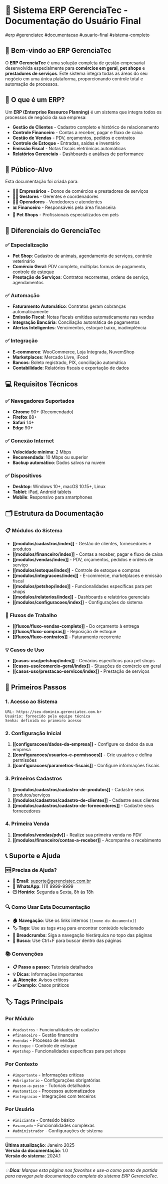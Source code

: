 # 🏢 Sistema ERP GerenciaTec - Documentação do Usuário Final

#erp #gerenciatec #documentacao #usuario-final #sistema-completo

## 🎯 Bem-vindo ao ERP GerenciaTec

O **ERP GerenciaTec** é uma solução completa de gestão empresarial desenvolvida especialmente para **comércios em geral**, **pet shops** e **prestadores de serviços**. Este sistema integra todas as áreas do seu negócio em uma única plataforma, proporcionando controle total e automação de processos.

## 🚀 O que é um ERP?

Um **ERP (Enterprise Resource Planning)** é um sistema que integra todos os processos de negócio da sua empresa:
- **Gestão de Clientes** - Cadastro completo e histórico de relacionamento
- **Controle Financeiro** - Contas a receber, pagar e fluxo de caixa
- **Gestão de Vendas** - PDV, orçamentos, pedidos e contratos
- **Controle de Estoque** - Entradas, saídas e inventário
- **Emissão Fiscal** - Notas fiscais eletrônicas automáticas
- **Relatórios Gerenciais** - Dashboards e análises de performance

## 🎯 Público-Alvo

Esta documentação foi criada para:
- **👨‍💼 Empresários** - Donos de comércios e prestadores de serviços
- **👩‍💼 Gestores** - Gerentes e coordenadores
- **👨‍💻 Operadores** - Vendedores e atendentes
- **📊 Financeiro** - Responsáveis pela área financeira
- **🐾 Pet Shops** - Profissionais especializados em pets

## 🌟 Diferenciais do GerenciaTec

### ✅ **Especialização**
- **Pet Shop**: Cadastro de animais, agendamento de serviços, controle veterinário
- **Comércio Geral**: PDV completo, múltiplas formas de pagamento, controle de estoque
- **Prestação de Serviços**: Contratos recorrentes, ordens de serviço, agendamentos

### ✅ **Automação**
- **Faturamento Automático**: Contratos geram cobranças automaticamente
- **Emissão Fiscal**: Notas fiscais emitidas automaticamente nas vendas
- **Integração Bancária**: Conciliação automática de pagamentos
- **Alertas Inteligentes**: Vencimentos, estoque baixo, inadimplência

### ✅ **Integração**
- **E-commerce**: WooCommerce, Loja Integrada, NuvemShop
- **Marketplaces**: Mercado Livre, iFood
- **Bancos**: Boleto registrado, PIX, conciliação automática
- **Contabilidade**: Relatórios fiscais e exportação de dados

## 💻 Requisitos Técnicos

### ✅ **Navegadores Suportados**
- **Chrome** 90+ (Recomendado)
- **Firefox** 88+
- **Safari** 14+
- **Edge** 90+

### ✅ **Conexão Internet**
- **Velocidade mínima**: 2 Mbps
- **Recomendada**: 10 Mbps ou superior
- **Backup automático**: Dados salvos na nuvem

### ✅ **Dispositivos**
- **Desktop**: Windows 10+, macOS 10.15+, Linux
- **Tablet**: iPad, Android tablets
- **Mobile**: Responsivo para smartphones

## 🗂️ Estrutura da Documentação

### 📋 **Módulos do Sistema**
- **[[modulos/cadastros/index]]** - Gestão de clientes, fornecedores e produtos
- **[[modulos/financeiro/index]]** - Contas a receber, pagar e fluxo de caixa
- **[[modulos/vendas/index]]** - PDV, orçamentos, pedidos e ordens de serviço
- **[[modulos/estoque/index]]** - Controle de estoque e compras
- **[[modulos/integracoes/index]]** - E-commerce, marketplaces e emissão fiscal
- **[[modulos/petshop/index]]** - Funcionalidades específicas para pet shops
- **[[modulos/relatorios/index]]** - Dashboards e relatórios gerenciais
- **[[modulos/configuracoes/index]]** - Configurações do sistema

### 🔄 **Fluxos de Trabalho**
- **[[fluxos/fluxo-vendas-completo]]** - Do orçamento à entrega
- **[[fluxos/fluxo-compras]]** - Reposição de estoque
- **[[fluxos/fluxo-contratos]]** - Faturamento recorrente

### 💡 **Casos de Uso**
- **[[casos-uso/petshop/index]]** - Cenários específicos para pet shops
- **[[casos-uso/comercio-geral/index]]** - Situações do comércio em geral
- **[[casos-uso/prestacao-servicos/index]]** - Prestação de serviços

## 🚀 Primeiros Passos

### 1. **Acesso ao Sistema**
```
URL: https://seu-dominio.gerenciatec.com.br
Usuário: fornecido pela equipe técnica
Senha: definida no primeiro acesso
```

### 2. **Configuração Inicial**
1. **[[configuracoes/dados-da-empresa]]** - Configure os dados da sua empresa
2. **[[configuracoes/usuarios-e-permissoes]]** - Crie usuários e defina permissões
3. **[[configuracoes/parametros-fiscais]]** - Configure informações fiscais

### 3. **Primeiros Cadastros**
1. **[[modulos/cadastros/cadastro-de-produtos]]** - Cadastre seus produtos/serviços
2. **[[modulos/cadastros/cadastro-de-clientes]]** - Cadastre seus clientes
3. **[[modulos/cadastros/cadastro-de-fornecedores]]** - Cadastre seus fornecedores

### 4. **Primeira Venda**
1. **[[modulos/vendas/pdv]]** - Realize sua primeira venda no PDV
2. **[[modulos/financeiro/contas-a-receber]]** - Acompanhe o recebimento

## 📞 Suporte e Ajuda

### 🆘 **Precisa de Ajuda?**
- **📧 Email**: suporte@gerenciatec.com.br
- **📱 WhatsApp**: (11) 9999-9999
- **🕐 Horário**: Segunda a Sexta, 8h às 18h

### 🔍 **Como Usar Esta Documentação**
- **🏠 Navegação**: Use os links internos `[[nome-do-documento]]`
- **🏷️ Tags**: Use as tags `#tag` para encontrar conteúdo relacionado
- **🍞 Breadcrumbs**: Siga a navegação hierárquica no topo das páginas
- **🔎 Busca**: Use Ctrl+F para buscar dentro das páginas

### 📚 **Convenções**
- **📋 Passo a passo**: Tutoriais detalhados
- **💡 Dicas**: Informações importantes
- **⚠️ Atenção**: Avisos críticos
- **✅ Exemplo**: Casos práticos

## 🏷️ Tags Principais

### Por Módulo
- `#cadastros` - Funcionalidades de cadastro
- `#financeiro` - Gestão financeira
- `#vendas` - Processo de vendas
- `#estoque` - Controle de estoque
- `#petshop` - Funcionalidades específicas para pet shops

### Por Contexto
- `#importante` - Informações críticas
- `#obrigatorio` - Configurações obrigatórias
- `#passo-a-passo` - Tutoriais detalhados
- `#automatico` - Processos automatizados
- `#integracao` - Integrações com terceiros

### Por Usuário
- `#iniciante` - Conteúdo básico
- `#avançado` - Funcionalidades complexas
- `#administrador` - Configurações de sistema

---

**Última atualização**: Janeiro 2025  
**Versão da documentação**: 1.0  
**Versão do sistema**: 2024.1

---

*💡 **Dica**: Marque esta página nos favoritos e use-a como ponto de partida para navegar pela documentação completa do sistema ERP GerenciaTec.* 